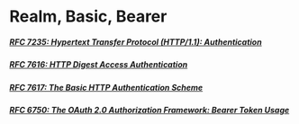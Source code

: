 # Realm, Basic, Bearer

##### [RFC 7235: Hypertext Transfer Protocol (HTTP/1.1): Authentication](https://www.rfc-editor.org/rfc/rfc7235)

##### [RFC 7616: HTTP Digest Access Authentication](https://www.rfc-editor.org/rfc/rfc7616)


##### [RFC 7617: The Basic HTTP Authentication Scheme](https://www.rfc-editor.org/rfc/rfc7617)


##### [RFC 6750: The OAuth 2.0 Authorization Framework: Bearer Token Usage](https://datatracker.ietf.org/doc/html/rfc6750)
